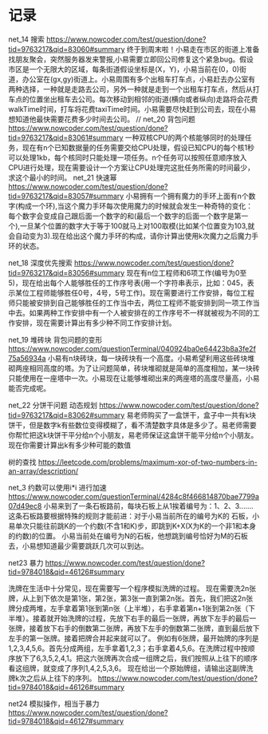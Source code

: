 # 记录
net_14  搜索 https://www.nowcoder.com/test/question/done?tid=9763217&qid=83060#summary
终于到周末啦！小易走在市区的街道上准备找朋友聚会，突然服务器发来警报,小易需要立即回公司修复这个紧急bug。假设市区是一个无限大的区域，每条街道假设坐标是(X，Y)，小易当前在(0，0)街道，办公室在(gx,gy)街道上。小易周围有多个出租车打车点，小易赶去办公室有两种选择，一种就是走路去公司，另外一种就是走到一个出租车打车点，然后从打车点的位置坐出租车去公司。每次移动到相邻的街道(横向或者纵向)走路将会花费walkTime时间，打车将花费taxiTime时间。小易需要尽快赶到公司去，现在小易想知道他最快需要花费多少时间去公司。 
//
net_20  背包问题 https://www.nowcoder.com/test/question/done?tid=9763217&qid=83061#summary
一种双核CPU的两个核能够同时的处理任务，现在有n个已知数据量的任务需要交给CPU处理，假设已知CPU的每个核1秒可以处理1kb，每个核同时只能处理一项任务。n个任务可以按照任意顺序放入CPU进行处理，现在需要设计一个方案让CPU处理完这批任务所需的时间最少，求这个最小的时间。 
net_21 快速幂  https://www.nowcoder.com/test/question/done?tid=9763217&qid=83057#summary
小易拥有一个拥有魔力的手环上面有n个数字(构成一个环),当这个魔力手环每次使用魔力的时候就会发生一种奇特的变化：每个数字会变成自己跟后面一个数字的和(最后一个数字的后面一个数字是第一个),一旦某个位置的数字大于等于100就马上对100取模(比如某个位置变为103,就会自动变为3).现在给出这个魔力手环的构成，请你计算出使用k次魔力之后魔力手环的状态。 

net_18 深度优先搜索  https://www.nowcoder.com/test/question/done?tid=9763217&qid=83056#summary
现在有n位工程师和6项工作(编号为0至5)，现在给出每个人能够胜任的工作序号表(用一个字符串表示，比如：045，表示某位工程师能够胜任0号，4号，5号工作)。现在需要进行工作安排，每位工程师只能被安排到自己能够胜任的工作当中去，两位工程师不能安排到同一项工作当中去。如果两种工作安排中有一个人被安排在的工作序号不一样就被视为不同的工作安排，现在需要计算出有多少种不同工作安排计划。

net_19 堆砖块 背包问题的变形  https://www.nowcoder.com/questionTerminal/040924ba0e64423b8a3fe2f75a56934a
小易有n块砖块，每一块砖块有一个高度。小易希望利用这些砖块堆砌两座相同高度的塔。为了让问题简单，砖块堆砌就是简单的高度相加，某一块砖只能使用在一座塔中一次。小易现在让能够堆砌出来的两座塔的高度尽量高，小易能否完成呢。

net_22 分饼干问题  动态规划   https://www.nowcoder.com/test/question/done?tid=9763217&qid=83062#summary
易老师购买了一盒饼干，盒子中一共有k块饼干，但是数字k有些数位变得模糊了，看不清楚数字具体是多少了。易老师需要你帮忙把这k块饼干平分给n个小朋友，易老师保证这盒饼干能平分给n个小朋友。现在你需要计算出k有多少种可能的数值

树的查找    https://leetcode.com/problems/maximum-xor-of-two-numbers-in-an-array/description/

net_3 约数可以使用i*i 进行加速   https://www.nowcoder.com/questionTerminal/4284c8f466814870bae7799a07d49ec8
小易来到了一条石板路前，每块石板上从1挨着编号为：1、2、3.......
这条石板路要根据特殊的规则才能前进：对于小易当前所在的编号为K的 石板，小易单次只能往前跳K的一个约数(不含1和K)步，即跳到K+X(X为K的一个非1和本身的约数)的位置。 小易当前处在编号为N的石板，他想跳到编号恰好为M的石板去，小易想知道最少需要跳跃几次可以到达。

net23 暴力 https://www.nowcoder.com/test/question/done?tid=9784018&qid=46126#summary

洗牌在生活中十分常见，现在需要写一个程序模拟洗牌的过程。 现在需要洗2n张牌，从上到下依次是第1张，第2张，第3张一直到第2n张。首先，我们把这2n张牌分成两堆，左手拿着第1张到第n张（上半堆），右手拿着第n+1张到第2n张（下半堆）。接着就开始洗牌的过程，先放下右手的最后一张牌，再放下左手的最后一张牌，接着放下右手的倒数第二张牌，再放下左手的倒数第二张牌，直到最后放下左手的第一张牌。接着把牌合并起来就可以了。 例如有6张牌，最开始牌的序列是1,2,3,4,5,6。首先分成两组，左手拿着1,2,3；右手拿着4,5,6。在洗牌过程中按顺序放下了6,3,5,2,4,1。把这六张牌再次合成一组牌之后，我们按照从上往下的顺序看这组牌，就变成了序列1,4,2,5,3,6。 现在给出一个原始牌组，请输出这副牌洗牌k次之后从上往下的序列。
https://www.nowcoder.com/test/question/done?tid=9784018&qid=46126#summary


net24 模拟操作，相当于暴力
https://www.nowcoder.com/test/question/done?tid=9784018&qid=46127#summary


